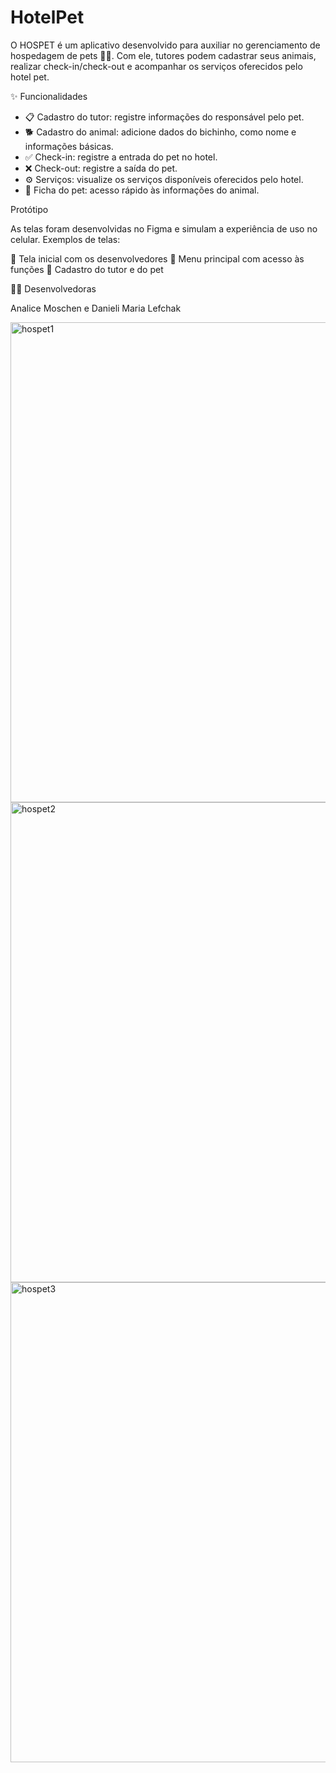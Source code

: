 # HotelPet

O HOSPET é um aplicativo desenvolvido para auxiliar no gerenciamento de hospedagem de pets 🐶🐱.
Com ele, tutores podem cadastrar seus animais, realizar check-in/check-out e acompanhar os serviços oferecidos pelo hotel pet.

✨ Funcionalidades

- 📋 Cadastro do tutor: registre informações do responsável pelo pet.
- 🐕 Cadastro do animal: adicione dados do bichinho, como nome e informações básicas.
- ✅ Check-in: registre a entrada do pet no hotel.
- ❌ Check-out: registre a saída do pet.
- ⚙️ Serviços: visualize os serviços disponíveis oferecidos pelo hotel.
- 📑 Ficha do pet: acesso rápido às informações do animal.

Protótipo

As telas foram desenvolvidas no Figma e simulam a experiência de uso no celular.
Exemplos de telas:

🔹 Tela inicial com os desenvolvedores
🔹 Menu principal com acesso às funções
🔹 Cadastro do tutor e do pet

👩‍💻 Desenvolvedoras

Analice Moschen e Danieli Maria Lefchak

<img width="1366" height="768" alt="hospet1" src="https://github.com/user-attachments/assets/97adb960-8adb-414e-b153-fed3e952f780" />

<img width="1366" height="768" alt="hospet2" src="https://github.com/user-attachments/assets/f1acaedf-e9e9-45c8-8a2d-e48717d145eb" />

<img width="1353" height="768" alt="hospet3" src="https://github.com/user-attachments/assets/bcb68b41-01ee-4704-989c-906a4dc35ae3" />
